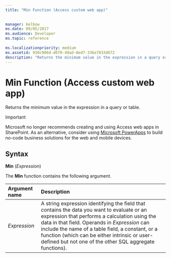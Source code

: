 ```yaml
---
title: "Min Function (Access custom web app)"
 
 
manager: kelbow
ms.date: 09/05/2017
ms.audience: Developer
ms.topic: reference
  
ms.localizationpriority: medium
ms.assetid: 930c906d-d6f0-49ad-8ed7-336e7833d672
description: "Returns the minimum value in the expression in a query or table."
---
```


# Min Function (Access custom web app)

Returns the minimum value in the expression in a query or table.
  
> [!IMPORTANT]
> Microsoft no longer recommends creating and using Access web apps in SharePoint. As an alternative, consider using [Microsoft PowerApps](https://powerapps.microsoft.com/en-us/) to build no-code business solutions for the web and mobile devices. 
  
## Syntax

 **Min** (*Expression*) 
  
The **Min** function contains the following argument. 
  
|**Argument name**|**Description**|
|:-----|:-----|
| *Expression*  <br/> |A string expression identifying the field that contains the data you want to evaluate or an expression that performs a calculation using the data in that field. Operands in  *Expression*  can include the name of a table field, a constant, or a function (which can be either intrinsic or user-defined but not one of the other SQL aggregate functions).  <br/> |
   

